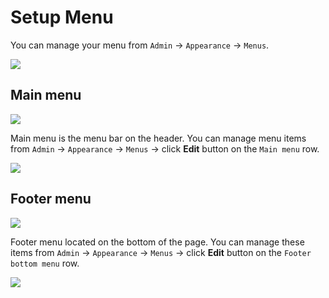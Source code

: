 # Setup Menu

You can manage your menu from `Admin` -> `Appearance` -> `Menus`.

![](/agon/images/menu-1.png)

## Main menu

![](/agon/images/menu-2.png)

Main menu is the menu bar on the header. You can manage menu items from `Admin` -> `Appearance` -> `Menus` -> click **Edit** button on the `Main menu` row.

![](/agon/images/menu-3.png)

## Footer menu

![](/agon/images/menu-4.png)

Footer menu located on the bottom of the page. You can manage these items from `Admin` -> `Appearance` -> `Menus` -> click **Edit** button on the `Footer bottom menu` row.

![](/agon/images/menu-5.png)